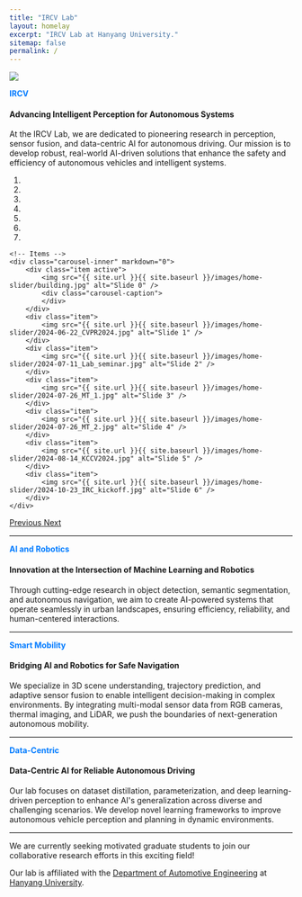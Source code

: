 ```yaml
---
title: "IRCV Lab"
layout: homelay
excerpt: "IRCV Lab at Hanyang University."
sitemap: false
permalink: /
---
```



<canvas id="confetti-canvas" style="position:fixed;left:0;top:0;width:100vw;height:100vh;pointer-events:none;z-index:9999;"></canvas>
<script>
// Confetti animation by @crashmaxoff (MIT)
// https://codepen.io/crashmaxoff/pen/abvKqXz
const canvas = document.getElementById('confetti-canvas');
const ctx = canvas.getContext('2d');
let W = window.innerWidth, H = window.innerHeight;
canvas.width = W; canvas.height = H;
window.addEventListener('resize', () => {
  W = window.innerWidth; H = window.innerHeight;
  canvas.width = W; canvas.height = H;
});
const colors = ['#f44336','#e91e63','#9c27b0','#2196f3','#4caf50','#ffeb3b','#ff9800','#795548'];
function ConfettiPiece() {
  this.x = Math.random() * W;
  this.y = Math.random() * -H;
  this.w = 8 + Math.random() * 8;
  this.h = 8 + Math.random() * 8;
  this.color = colors[Math.floor(Math.random()*colors.length)];
  this.speed = 2 + Math.random() * 3;
  this.angle = Math.random() * 2 * Math.PI;
  this.spin = (Math.random()-0.5) * 0.2;
  this.tilt = Math.random() * 1.5;
}
ConfettiPiece.prototype.draw = function() {
  ctx.save();
  ctx.translate(this.x, this.y);
  ctx.rotate(this.angle);
  ctx.fillStyle = this.color;
  ctx.fillRect(-this.w/2, -this.h/2, this.w, this.h);
  ctx.restore();
};
ConfettiPiece.prototype.update = function() {
  this.y += this.speed;
  this.angle += this.spin;
  this.x += Math.sin(this.angle) * this.tilt;
  if(this.y > H + 20) {
    this.y = -10;
    this.x = Math.random() * W;
  }
};
let confetti = [];
for(let i=0; i<120; i++) confetti.push(new ConfettiPiece());
function loop() {
  ctx.clearRect(0,0,W,H);
  confetti.forEach(c=>{
    c.update();
    c.draw();
  });
  requestAnimationFrame(loop);
}
loop();
</script>


<a href="https://waymo.com/open/challenges/" target="_blank">
    <img src="images/way.png" style="max-width: 100%; height: auto; border-radius: 0" >
</a>

<span style="color: #007bff; font-weight: bold;">IRCV</span>

#### Advancing Intelligent Perception for Autonomous Systems
At the IRCV Lab, we are dedicated to pioneering research in perception, sensor fusion, and data-centric AI for autonomous driving. Our mission is to develop robust, real-world AI-driven solutions that enhance the safety and efficiency of autonomous vehicles and intelligent systems.


<div markdown="0" id="carousel" class="carousel slide" data-ride="carousel" data-interval="3000" data-pause="hover" >
    <!-- Menu -->
    <ol class="carousel-indicators">
        <li data-target="#carousel" data-slide-to="0" class="active"></li>
        <li data-target="#carousel" data-slide-to="1"></li>
        <li data-target="#carousel" data-slide-to="2"></li>
        <li data-target="#carousel" data-slide-to="3"></li>
        <li data-target="#carousel" data-slide-to="4"></li>
        <li data-target="#carousel" data-slide-to="5"></li>
        <li data-target="#carousel" data-slide-to="6"></li>                
    </ol>

    <!-- Items -->
    <div class="carousel-inner" markdown="0">
        <div class="item active">
            <img src="{{ site.url }}{{ site.baseurl }}/images/home-slider/building.jpg" alt="Slide 0" />
            <div class="carousel-caption">
            </div>
        </div>
        <div class="item">            
            <img src="{{ site.url }}{{ site.baseurl }}/images/home-slider/2024-06-22_CVPR2024.jpg" alt="Slide 1" />
        </div>
        <div class="item">
            <img src="{{ site.url }}{{ site.baseurl }}/images/home-slider/2024-07-11_Lab_seminar.jpg" alt="Slide 2" />
        </div>
        <div class="item">
            <img src="{{ site.url }}{{ site.baseurl }}/images/home-slider/2024-07-26_MT_1.jpg" alt="Slide 3" />
        </div>
        <div class="item">
            <img src="{{ site.url }}{{ site.baseurl }}/images/home-slider/2024-07-26_MT_2.jpg" alt="Slide 4" />
        </div>
        <div class="item">
            <img src="{{ site.url }}{{ site.baseurl }}/images/home-slider/2024-08-14_KCCV2024.jpg" alt="Slide 5" />
        </div>
        <div class="item">
            <img src="{{ site.url }}{{ site.baseurl }}/images/home-slider/2024-10-23_IRC_kickoff.jpg" alt="Slide 6" />
        </div>        
    </div>
  <a class="left carousel-control" href="#carousel" role="button" data-slide="prev">
    <span class="glyphicon glyphicon-chevron-left" aria-hidden="true"></span>
    <span class="sr-only">Previous</span>
  </a>
  <a class="right carousel-control" href="#carousel" role="button" data-slide="next">
    <span class="glyphicon glyphicon-chevron-right" aria-hidden="true"></span>
    <span class="sr-only">Next</span>
  </a>
</div>

<hr style="border: none; border-top: 1px solid #ccc;" />


<span style="color: #007bff; font-weight: bold;">AI and Robotics</span>

#### Innovation at the Intersection of Machine Learning and Robotics
Through cutting-edge research in object detection, semantic segmentation, and autonomous navigation, we aim to create AI-powered systems that operate seamlessly in urban landscapes, ensuring efficiency, reliability, and human-centered interactions.

<hr style="border: none; border-top: 1px solid #ccc;" />
<span style="color: #007bff; font-weight: bold;">Smart Mobility</span>

#### Bridging AI and Robotics for Safe Navigation
We specialize in 3D scene understanding, trajectory prediction, and adaptive sensor fusion to enable intelligent decision-making in complex environments. By integrating multi-modal sensor data from RGB cameras, thermal imaging, and LiDAR, we push the boundaries of next-generation autonomous mobility.

<hr style="border: none; border-top: 1px solid #ccc;" />
<span style="color: #007bff; font-weight: bold;">Data-Centric</span>

#### Data-Centric AI for Reliable Autonomous Driving
Our lab focuses on dataset distillation, parameterization, and deep learning-driven perception to enhance AI's generalization across diverse and challenging scenarios. We develop novel learning frameworks to improve autonomous vehicle perception and planning in dynamic environments.

<hr style="border: none; border-top: 1px solid #ccc;" />


We are currently seeking motivated graduate students to join our collaborative research efforts in this exciting field!

Our lab is affiliated with the [Department of Automotive Engineering](https://ae.hanyang.ac.kr) at [Hanyang University](https://www.hanyang.ac.kr).

